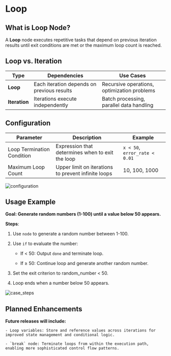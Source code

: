 # Loop

## What is Loop Node?

A **Loop** node executes repetitive tasks that depend on previous iteration results until exit conditions are met or the maximum loop count is reached.

## Loop vs. Iteration

<table>
  <thead>
    <tr>
      <th>Type</th>
      <th>Dependencies</th>
      <th>Use Cases</th>
    </tr>
  </thead>
  <tbody>
    <tr>
      <td><strong>Loop</strong></td>
      <td>Each iteration depends on previous results</td>
      <td>Recursive operations, optimization problems</td>
    </tr>
    <tr>
      <td><strong>Iteration</strong></td>
      <td>Iterations execute independently</td>
      <td>Batch processing, parallel data handling</td>
    </tr>
  </tbody>
</table>

## Configuration

<table>
  <thead>
    <tr>
      <th>Parameter</th>
      <th>Description</th>
      <th>Example</th>
    </tr>
  </thead>
  <tbody>
    <tr>
      <td>Loop Termination Condition</td>
      <td>Expression that determines when to exit the loop</td>
      <td><code>x < 50</code>, <code>error_rate < 0.01</code></td>
    </tr>
    <tr>
      <td>Maximum Loop Count</td>
      <td>Upper limit on iterations to prevent infinite loops</td>
      <td>10, 100, 1000</td>
    </tr>
  </tbody>
</table>

![configuration](https://assets-docs.dify.ai/2025/03/13853bfaaa068cdbdeba1b1f75d482f2.png)

## Usage Example

**Goal: Generate random numbers (1-100) until a value below 50 appears.**

**Steps**:

1. Use `node` to generate a random number between 1-100.

2. Use `if` to evaluate the number:

    - If < 50: Output `done` and terminate loop.

    - If ≥ 50: Continue loop and generate another random number.

3. Set the exit criterion to random_number < 50.

4. Loop ends when a number below 50 appears.

![case_steps](https://assets-docs.dify.ai/2025/03/b1c277001fc3cb1fbb85fe7c22a6d0fc.png)

## Planned Enhancements

**Future releases will include:**

    - Loop variables: Store and reference values across iterations for improved state management and conditional logic.

    - `break` node: Terminate loops from within the execution path, enabling more sophisticated control flow patterns.